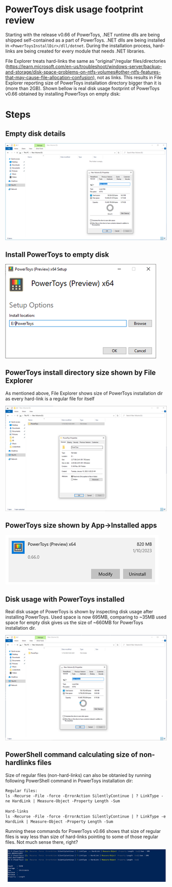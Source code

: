 # PowerToys disk usage footprint review

Starting with the release v0.66 of PowerToys, .NET runtime dlls are being shipped self-contained as a part of PowerToys. .NET dlls are being installed in `<PowerToysInstallDir>/dll/dotnet`. During the installation process, hard-links are being created for every module that needs .NET libraries.

File Explorer treats hard-links the same as "original"/regular files/directories (https://learn.microsoft.com/en-us/troubleshoot/windows-server/backup-and-storage/disk-space-problems-on-ntfs-volumes#other-ntfs-features-that-may-cause-file-allocation-confusion), not as links. This results in File Explorer reporting size of PowerToys installation directory bigger than it is (more than 2GB). Shown bellow is real disk usage footprint of PowerToys v0.66 obtained by installing PowerToys on empty disk:

# Steps

## Empty disk details

<img src="../images/disk-usage/empty_disk_details.png">

## Install PowerToys to empty disk

<img src="../images/disk-usage/PowerToys_install_dir.png">

## PowerToys install directory size shown by File Explorer

As mentioned above, File Explorer shows size of PowerToys installation dir as every hard-link is a regular file for itself

<img src="../images/disk-usage/install_dir_size_v0.66.png">

## PowerToys size shown by App->Installed apps

<img src="../images/disk-usage/add_remove_size_v0.66.png">

## Disk usage with PowerToys installed

Real disk usage of PowerToys is shown by inspecting disk usage after installing PowerToys. Used space is now 695MB, comparing to ~35MB used space for empty disk gives us the size of ~660MB for PowerToys installation dir.

<img src="../images/disk-usage/used_disk_space_v0.66.png">

## PowerShell command calculating size of non-hardlinks files

Size of regular files (non-hard-links) can also be obtanied by running following PowerShell command in PowerToys installation dir:

```
Regular files:
ls -Recurse -File -force -ErrorAction SilentlyContinue | ? LinkType -ne HardLink | Measure-Object -Property Length -Sum

Hard-links
ls -Recurse -File -force -ErrorAction SilentlyContinue | ? LinkType -e HardLink | Measure-Object -Property Length -Sum
```

Running these commands for PowerToys v0.66 shows that size of regular files is way less than size of hard-links pointing to some of those regular files. Not much sense there, right?

<img src="../images/disk-usage/pwsh_v0.66.png">
